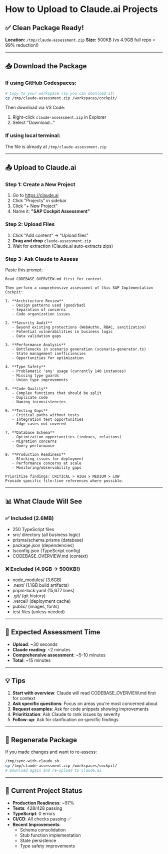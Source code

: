 # How to Upload to Claude.ai Projects

## ✅ Clean Package Ready!

**Location:** `/tmp/claude-assessment.zip`
**Size:** 500KB (vs 4.9GB full repo = 99% reduction!)

---

## 📥 Download the Package

### If using GitHub Codespaces:

```bash
# Copy to your workspace (so you can download it)
cp /tmp/claude-assessment.zip /workspaces/cockpit/
```

Then download via VS Code:
1. Right-click `claude-assessment.zip` in Explorer
2. Select "Download..."

### If using local terminal:

The file is already at `/tmp/claude-assessment.zip`

---

## 📤 Upload to Claude.ai

### Step 1: Create a New Project
1. Go to https://claude.ai
2. Click "Projects" in sidebar
3. Click "+ New Project"
4. Name it: **"SAP Cockpit Assessment"**

### Step 2: Upload Files
1. Click "Add content" → "Upload files"
2. **Drag and drop** `claude-assessment.zip`
3. Wait for extraction (Claude.ai auto-extracts zips)

### Step 3: Ask Claude to Assess

Paste this prompt:

```
Read CODEBASE_OVERVIEW.md first for context.

Then perform a comprehensive assessment of this SAP Implementation Cockpit:

1. **Architecture Review**
   - Design patterns used (good/bad)
   - Separation of concerns
   - Code organization issues

2. **Security Audit**
   - Beyond existing protections (WebAuthn, RBAC, sanitization)
   - Potential vulnerabilities in business logic
   - Data validation gaps

3. **Performance Analysis**
   - Bottlenecks in scenario generation (scenario-generator.ts)
   - State management inefficiencies
   - Opportunities for optimization

4. **Type Safety**
   - Problematic 'any' usage (currently 140 instances)
   - Missing type guards
   - Union type improvements

5. **Code Quality**
   - Complex functions that should be split
   - Duplicate code
   - Naming inconsistencies

6. **Testing Gaps**
   - Critical paths without tests
   - Integration test opportunities
   - Edge cases not covered

7. **Database Schema**
   - Optimization opportunities (indexes, relations)
   - Migration concerns
   - Query performance

8. **Production Readiness**
   - Blocking issues for deployment
   - Performance concerns at scale
   - Monitoring/observability gaps

Prioritize findings: CRITICAL > HIGH > MEDIUM > LOW
Provide specific file:line references where possible.
```

---

## 📊 What Claude Will See

### ✅ Included (2.6MB)
- 250 TypeScript files
- src/ directory (all business logic)
- prisma/schema.prisma (database)
- package.json (dependencies)
- tsconfig.json (TypeScript config)
- CODEBASE_OVERVIEW.md (context)

### ❌ Excluded (4.9GB → 500KB!)
- node_modules/ (3.6GB)
- .next/ (1.1GB build artifacts)
- pnpm-lock.yaml (15,677 lines)
- .git/ (git history)
- .vercel/ (deployment cache)
- public/ (images, fonts)
- test files (unless needed)

---

## 🎯 Expected Assessment Time

- **Upload**: ~30 seconds
- **Claude reading**: ~2 minutes
- **Comprehensive assessment**: ~5-10 minutes
- **Total**: ~15 minutes

---

## 💡 Tips

1. **Start with overview**: Claude will read CODEBASE_OVERVIEW.md first for context
2. **Ask specific questions**: Focus on areas you're most concerned about
3. **Request examples**: Ask for code snippets showing improvements
4. **Prioritization**: Ask Claude to rank issues by severity
5. **Follow-up**: Ask for clarification on specific findings

---

## 🔄 Regenerate Package

If you made changes and want to re-assess:

```bash
/tmp/sync-with-claude.sh
cp /tmp/claude-assessment.zip /workspaces/cockpit/
# Download again and re-upload to Claude.ai
```

---

## 📝 Current Project Status

- **Production Readiness**: ~97%
- **Tests**: 428/428 passing
- **TypeScript**: 0 errors
- **CI/CD**: All checks passing ✅
- **Recent Improvements**:
  - Schema consolidation
  - Stub function implementation
  - State persistence
  - Type safety improvements
